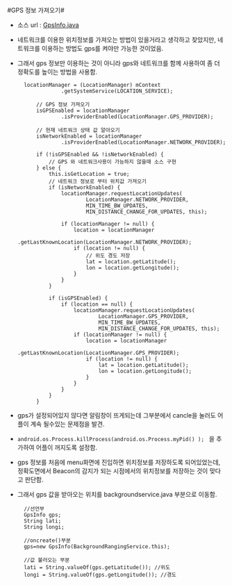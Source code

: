 #GPS 정보 가져오기#

- 소스 url : [GpsInfo.java](http://https://github.com/sevboo/final/blob/master/src/com/example/project_idfind/GpsInfo.java)

- 네트워크를 이용한 위치정보를 가져오는 방법이 있을거라고 생각하고 찾았지만,
	네트워크를 이용하는 방법도 gps를 켜야만 가능한 것이었음.
    
- 그래서 gps 정보만 이용하는 것이 아니라 gps와 네트워크를 함께 사용하여 좀 더 정확도를 높이는 방법을 사용함.

		locationManager = (LocationManager) mContext
                    .getSystemService(LOCATION_SERVICE);
  
            // GPS 정보 가져오기 
            isGPSEnabled = locationManager
                    .isProviderEnabled(LocationManager.GPS_PROVIDER);
  
            // 현재 네트워크 상태 값 알아오기 
            isNetworkEnabled = locationManager
                    .isProviderEnabled(LocationManager.NETWORK_PROVIDER);
  
            if (!isGPSEnabled && !isNetworkEnabled) {
                // GPS 와 네트워크사용이 가능하지 않을때 소스 구현
            } else {
                this.isGetLocation = true;
                // 네트워크 정보로 부터 위치값 가져오기 
                if (isNetworkEnabled) {
                    locationManager.requestLocationUpdates(
                            LocationManager.NETWORK_PROVIDER,
                            MIN_TIME_BW_UPDATES,
                            MIN_DISTANCE_CHANGE_FOR_UPDATES, this);
                    
                    if (locationManager != null) {
                        location = locationManager
                                .getLastKnownLocation(LocationManager.NETWORK_PROVIDER);
                        if (location != null) {
                            // 위도 경도 저장 
                            lat = location.getLatitude();
                            lon = location.getLongitude();
                        }
                    }
                }
                 
                if (isGPSEnabled) {
                    if (location == null) {
                        locationManager.requestLocationUpdates(
                                LocationManager.GPS_PROVIDER,
                                MIN_TIME_BW_UPDATES,
                                MIN_DISTANCE_CHANGE_FOR_UPDATES, this);
                        if (locationManager != null) {
                            location = locationManager
                                    .getLastKnownLocation(LocationManager.GPS_PROVIDER);
                            if (location != null) {
                                lat = location.getLatitude();
                                lon = location.getLongitude();
                            }
                        }
                    }
                }
            }
            
- gps가 설정되어있지 않다면 알림창이 뜨게되는데 그부분에서 cancle을 눌러도 어플이 계속 될수있는 문제점을 발견.

- `android.os.Process.killProcess(android.os.Process.myPid() ); ` 을 추가하여 어플이 꺼지도록 설정함.

- gps 정보를 처음에 menu화면에 진입하면 위치정보를 저장하도록 되어있었는데,
	정확도면에서 Beacon의 감지가 되는 시점에서의 위치정보를 저장하는 것이 맞다고 판단함.
    
   
- 그래서 gps 값을 받아오는 위치를 backgroundservice.java 부분으로 이동함.

		//선언부
        GpsInfo gps;
        String lati;
        String longi;
        
        //oncreate()부분
        gps=new GpsInfo(BackgroundRangingService.this);
        
        //값 불러오는 부분
        lati = String.valueOf(gps.getLatitude()); //위도
	    longi = String.valueOf(gps.getLongitude()); //경도
